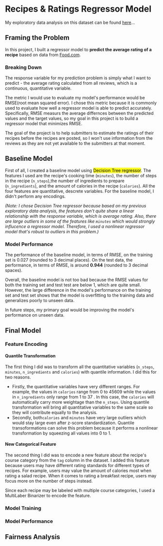# Recipes & Ratings Regressor Model

My exploratory data analysis on this dataset can be found [here](https://ybbu.github.io/food.com_analysis_project/)...
## Framing the Problem

In this project, I built a regressor model to **predict the average rating of a recipe** based on data from [Food.com](https://www.food.com/). 

### Breaking Down

The response variable for my prediction problem is simply what I want to predict - the average rating calculated from all reviews, which is a continuous, quantitative variable. 

The metric I would use to evaluate my model's performance would be RMSE(root mean squared error). I chose this metric because it is commonly used to evaluate how well a regressor model is able to predict accurately. Specifically, RMSE measurs the average differnces between the predicted values and the target values, so my goal in this project is to build a regressor model that minimizes RMSE.

The goal of the project is to help submitters to estimate the ratings of their recipes before the recipes are posted, so I won't use information from the reviews as they are not yet available to the submitters at that moment.

## Baseline Model

First of all, I created a baseline model using <mark>Decision Tree regressor</mark>. The features I used are the recipe's cooking time (`minutes`), the number of steps in the recipe (`n_steps`),the number of ingredients to prepare (`n_ingredients`), and the amount of calories in the recipe (`calories`). All the four features are quantitative, descrete variables. For the baseline model, I didn't perform any encodings.

*(Note: I chose Decision Tree regressor because based on my previous exploratory data analysis, the features don't quite share a linear relationship with the response variable, which is average rating. Also, there are large outliers in some of the features like `minutes` which would strongly influcence a regressor model. Therefore, I used a nonlinear regressor model that's robust to outliers in this problem.)*

### Model Performance

The performance of the baseline model, in terms of RMSE, on the training set is 0.027 (rounded to 3 decimal places). On the test data, the performance, in terms of RMSE, is around **0.944** (rounded to 3 decimal spaces).

Overall, the baseline model is not too bad because the RMSE values for both the training set and test test are below 1, which are quite small. However, the large difference in the model's performance on the training set and test set shows that the model is overfitting to the training data and generalizes poorly to unseen data.

In future steps, my primary goal would be improving the model's performance on unseen data.

## Final Model

### Feature Encoding

#### Quantile Transformation

The first thing I did was to transform all the quantitative variables (`n_steps`, `minutes`, `n_ingredients` and `calories`) with quantile information. I did this for two reasons. 
- Firstly, the quantitative variables have very different ranges. For example, the values in `calories` range from 0 to 45609 while the values in `n_ingredients` only range from  1 to 37 . In this case, the `calories` will automatically carry more weightage than the `n_steps`. Using quantile transformation will bring all quantitative variables to the same scale so they will contribute equally to the analysis. 
- Secondly, both`calories` and `minutes` have very large outliers which would stay large even after z-score standardization. Quantile transoformations can solve this problem because it performs a nonlinear transformation by squeezing all values into 0 to 1.

#### New Categorical Feature

The second thing I did was to encode a new feature about the recipe's course category from the `tag` column in the dataset. I added this feature because users may have different rating standards for different types of recipes. For example, users may value the amount of calories most when rating a salad recipe. When it comes to rating a breakfast recipe, users may focus more on the number of steps instead.

Since each recipe may be labeled with multiple course categories, I used a MultiLaber Binarizer to encode the feature.

### Model Training

### Model Performance


## Fairness Analysis